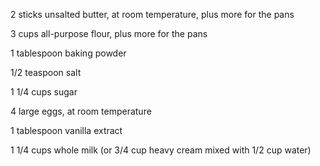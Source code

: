 2 sticks unsalted butter, at room temperature, plus more for the pans

3 cups all-purpose flour, plus more for the pans

1 tablespoon baking powder

1/2 teaspoon salt

1 1/4 cups sugar

4 large eggs, at room temperature

1 tablespoon vanilla extract

1 1/4 cups whole milk (or 3/4 cup heavy cream mixed with 1/2 cup water)